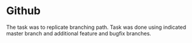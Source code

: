# Github
The task was to replicate branching path. Task was done using indicated master branch and additional feature and bugfix branches. 